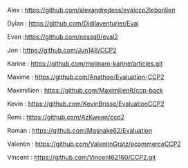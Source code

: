Alex : https://github.com/alexandredess/evalccp2lebonlien

Dylan : https://github.com/Didilaventurier/Eval

Evan :https://github.com/nessq9/eval2

Jon : https://github.com/Jun148/CCP2

Karine : https://github.com/molinaro-karine/articles.git

Maxime : https://github.com/Anathoe/Evaluation-CCP2

Maximillien : https://github.com/MaximilienR/ccp-back

Kevin : https://github.com/KevinBrisse/EvaluationCCP2

Remi : https://github.com/AzKween/ccp2

Roman : https://github.com/Mgsnake62/Evaluation

Valentin : https://github.com/ValentinGratz/ecommerceCCP2

Vincent : https://github.com/Vincent62160/CCP2.git

